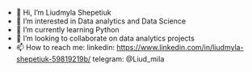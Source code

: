 - 👋 Hi, I’m Liudmyla Shepetiuk
- 👀 I’m interested in Data analytics and Data Science
- 🌱 I’m currently learning Python
- 💞️ I’m looking to collaborate on data analytics projects
- 📫 How to reach me:
linkedin: https://www.linkedin.com/in/liudmyla-shepetiuk-59819219b/
telegram: @Liud_miIa

<!---
Liudmyla111/Liudmyla111 is a ✨ special ✨ repository because its `README.md` (this file) appears on your GitHub profile.
You can click the Preview link to take a look at your changes.
--->
